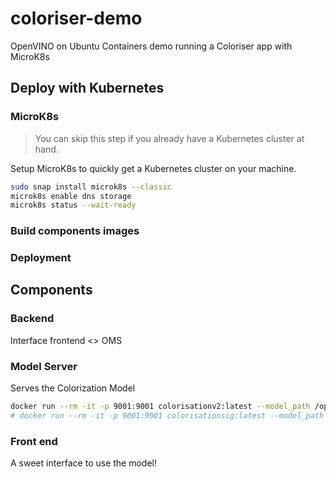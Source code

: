 # coloriser-demo
OpenVINO on Ubuntu Containers demo running a Coloriser app with MicroK8s

## Deploy with Kubernetes

### MicroK8s
> You can skip this step if you already have a Kubernetes cluster at hand.

Setup MicroK8s to quickly get a Kubernetes cluster on your machine.

```sh
sudo snap install microk8s --classic
microk8s enable dns storage
microk8s status --wait-ready
```

### Build components images


### Deployment


## Components 

### Backend

Interface frontend <> OMS

### Model Server

Serves the Colorization Model

```sh
docker run --rm -it -p 9001:9001 colorisationv2:latest --model_path /opt/ml/ColorizationV2 --model_name colorization --port 9001
# docker run --rm -it -p 9001:9001 colorisationsig:latest --model_path /opt/ml/ColorizationSig --model_name colorization --port 9001
```

### Front end

A sweet interface to use the model!